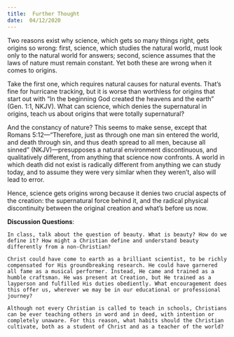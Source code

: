 ```yaml
---
title:  Further Thought
date:  04/12/2020
---
```


Two reasons exist why science, which gets so many things right, gets origins so wrong: first, science, which studies the natural world, must look only to the natural world for answers; second, science assumes that the laws of nature must remain constant. Yet both these are wrong when it comes to origins.

Take the first one, which requires natural causes for natural events. That’s fine for hurricane tracking, but it is worse than worthless for origins that start out with “In the beginning God created the heavens and the earth” (Gen. 1:1, NKJV). What can science, which denies the supernatural in origins, teach us about origins that were totally supernatural?

And the constancy of nature? This seems to make sense, except that Romans 5:12—“Therefore, just as through one man sin entered the world, and death through sin, and thus death spread to all men, because all sinned” (NKJV)—presupposes a natural environment discontinuous, and qualitatively different, from anything that science now confronts. A world in which death did not exist is radically different from anything we can study today, and to assume they were very similar when they weren’t, also will lead to error.

Hence, science gets origins wrong because it denies two crucial aspects of the creation: the supernatural force behind it, and the radical physical discontinuity between the original creation and what’s before us now.

**Discussion Questions**:

`In class, talk about the question of beauty. What is beauty? How do we define it? How might a Christian define and understand beauty differently from a non-Christian?`

`Christ could have come to earth as a brilliant scientist, to be richly compensated for His groundbreaking research. He could have garnered all fame as a musical performer. Instead, He came and trained as a humble craftsman. He was present at Creation, but He trained as a layperson and fulfilled His duties obediently. What encouragement does this offer us, wherever we may be in our educational or professional journey?`

`Although not every Christian is called to teach in schools, Christians can be ever teaching others in word and in deed, with intention or completely unaware. For this reason, what habits should the Christian cultivate, both as a student of Christ and as a teacher of the world?`